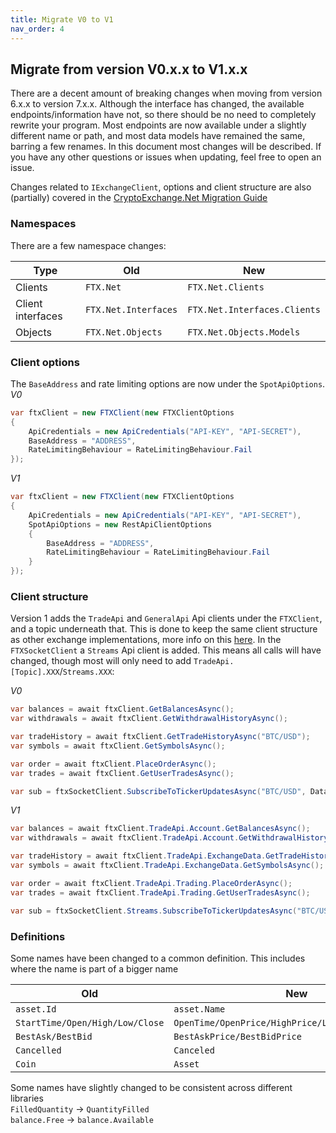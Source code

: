```yaml
---
title: Migrate V0 to V1
nav_order: 4
---
```


## Migrate from version V0.x.x to V1.x.x

There are a decent amount of breaking changes when moving from version 6.x.x to version 7.x.x. Although the interface has changed, the available endpoints/information have not, so there should be no need to completely rewrite your program.
Most endpoints are now available under a slightly different name or path, and most data models have remained the same, barring a few renames.
In this document most changes will be described. If you have any other questions or issues when updating, feel free to open an issue.

Changes related to `IExchangeClient`, options and client structure are also (partially) covered in the [CryptoExchange.Net Migration Guide](https://jkorf.github.io/CryptoExchange.Net/Migration%20Guide.html)

### Namespaces
There are a few namespace changes: 
 
|Type|Old|New|
|----|---|---|
|Clients|`FTX.Net`|`FTX.Net.Clients`  |
|Client interfaces|`FTX.Net.Interfaces`|`FTX.Net.Interfaces.Clients`  |
|Objects|`FTX.Net.Objects`|`FTX.Net.Objects.Models`  |

### Client options
The `BaseAddress` and rate limiting options are now under the `SpotApiOptions`.  
*V0*
```csharp
var ftxClient = new FTXClient(new FTXClientOptions
{
	ApiCredentials = new ApiCredentials("API-KEY", "API-SECRET"),
	BaseAddress = "ADDRESS",
	RateLimitingBehaviour = RateLimitingBehaviour.Fail
});
```

*V1*
```csharp
var ftxClient = new FTXClient(new FTXClientOptions
{
	ApiCredentials = new ApiCredentials("API-KEY", "API-SECRET"),
	SpotApiOptions = new RestApiClientOptions
	{
		BaseAddress = "ADDRESS",
		RateLimitingBehaviour = RateLimitingBehaviour.Fail
	}
});
```

### Client structure
Version 1 adds the `TradeApi` and `GeneralApi` Api clients under the `FTXClient`, and a topic underneath that. This is done to keep the same client structure as other exchange implementations, more info on this [here](https://jkorf.github.io/CryptoExchange.Net/Clients.html).
In the `FTXSocketClient` a `Streams` Api client is added. This means all calls will have changed, though most will only need to add `TradeApi.[Topic].XXX`/`Streams.XXX`:

*V0*
```csharp
var balances = await ftxClient.GetBalancesAsync();
var withdrawals = await ftxClient.GetWithdrawalHistoryAsync();

var tradeHistory = await ftxClient.GetTradeHistoryAsync("BTC/USD");
var symbols = await ftxClient.GetSymbolsAsync();

var order = await ftxClient.PlaceOrderAsync();
var trades = await ftxClient.GetUserTradesAsync();

var sub = ftxSocketClient.SubscribeToTickerUpdatesAsync("BTC/USD", DataHandler);
```

*V1*  
```csharp
var balances = await ftxClient.TradeApi.Account.GetBalancesAsync();
var withdrawals = await ftxClient.TradeApi.Account.GetWithdrawalHistoryAsync();

var tradeHistory = await ftxClient.TradeApi.ExchangeData.GetTradeHistoryAsync("BTC/USD");
var symbols = await ftxClient.TradeApi.ExchangeData.GetSymbolsAsync();

var order = await ftxClient.TradeApi.Trading.PlaceOrderAsync();
var trades = await ftxClient.TradeApi.Trading.GetUserTradesAsync();

var sub = ftxSocketClient.Streams.SubscribeToTickerUpdatesAsync("BTC/USD", DataHandler);
```

### Definitions
Some names have been changed to a common definition. This includes where the name is part of a bigger name  

|Old|New||
|----|---|---|
|`asset.Id`|`asset.Name`||
|`StartTime/Open/High/Low/Close`|`OpenTime/OpenPrice/HighPrice/LowPrice/ClosePrice`||
|`BestAsk/BestBid`|`BestAskPrice/BestBidPrice`||
|`Cancelled`|`Canceled`||
|`Coin`|`Asset`||

Some names have slightly changed to be consistent across different libraries   
`FilledQuantity` -> `QuantityFilled`  
`balance.Free` -> `balance.Available`  

